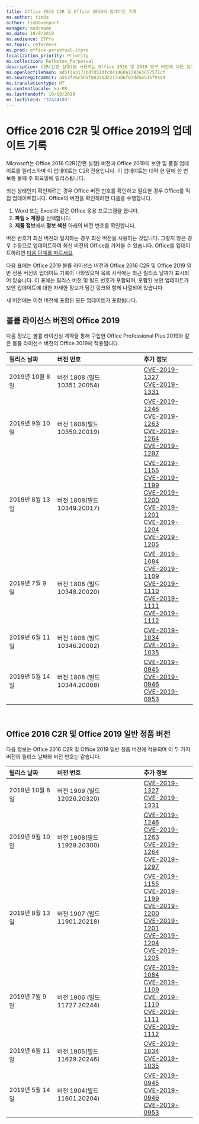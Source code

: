```yaml
---
title: Office 2016 C2R 및 Office 2019의 업데이트 기록
ms.author: timda
author: TimDavenport
manager: andrewmo
ms.date: 10/9/2019
ms.audience: ITPro
ms.topic: reference
ms.prod: office-perpetual-itpro
localization_priority: Priority
ms.collection: RelNotes_Perpetual
description: C2R(간편 실행)을 사용하는 Office 2016 및 2019 영구 버전에 대한 업데이트 기록을 IT 전문가에게 제공합니다.
ms.openlocfilehash: ad5f3a3177bd7d51dfc041460a1383e3657571cf
ms.sourcegitcommit: a553f26c5b5f8035bd2217ad6f03dd56535f9349
ms.translationtype: HT
ms.contentlocale: ko-KR
ms.lasthandoff: 10/18/2019
ms.locfileid: "37424103"
---
```

# <a name="update-history-for-office-2016-c2r-and-office-2019"></a>Office 2016 C2R 및 Office 2019의 업데이트 기록

Microsoft는 Office 2016 C2R(간편 실행) 버전과 Office 2019의 보안 및 품질 업데이트를 릴리스하며 이 업데이트는 C2R 전용입니다. 이 업데이트는 대략 한 달에 한 번 보통 둘째 주 화요일에 릴리스됩니다.

최신 상태인지 확인하려는 경우 Office 버전 번호를 확인하고 필요한 경우 Office를 직접 업데이트합니다. Office의 버전을 확인하려면 다음을 수행합니다.

  1.    Word 또는 Excel과 같은 Office 응용 프로그램을 엽니다.
  2.    **파일 > 계정**을 선택합니다.
  3.    **제품 정보**에서 **정보 섹션** 아래의 버전 번호를 확인합니다.

버전 번호가 최신 버전과 일치하는 경우 최신 버전을 사용하는 것입니다. 그렇지 않은 경우 수동으로 업데이트하여 최신 버전의 Office를 가져올 수 있습니다. Office를 업데이트하려면 [다음 단계를 따르세요](https://support.office.com/article/2ab296f3-7f03-43a2-8e50-46de917611c5).


다음 표에는 Office 2019 볼륨 라이선스 버전과 Office 2016 C2R 및 Office 2019 일반 정품 버전의 업데이트 기록이 나와있으며 목록 시작에는 최근 릴리스 날짜가 표시되어 있습니다. 이 표에는 릴리스 버전 및 빌드 번호가 포함되며, 포함된 보안 업데이트가 보안 업데이트에 대한 자세한 정보가 담긴 링크와 함께 나열되어 있습니다.

새 버전에는 이전 버전에 포함된 모든 업데이트가 포함됩니다.

## <a name="volume-licensed-versions-of-office-2019"></a>볼륨 라이선스 버전의 Office 2019
다음 정보는 볼륨 라이선싱 계약을 통해 구입한 Office Professional Plus 2019와 같은 볼륨 라이선스 버전의 Office 2019에 적용됩니다.

|**릴리스 날짜**|**버전 번호**|**추가 정보**|
|:-----|:-----|:-----|
|2019년 10월 8일   |버전 1808 (빌드 10351.20054)  |[CVE-2019-1327](https://portal.msrc.microsoft.com/ko-KR/security-guidance/advisory/CVE-2019-1327) <br/> [CVE-2019-1331](https://portal.msrc.microsoft.com/ko-KR/security-guidance/advisory/CVE-2019-1331) <br/> |
|2019년 9월 10일   |버전 1808(빌드 10350.20019)  |[CVE-2019-1246](https://portal.msrc.microsoft.com/ko-KR/security-guidance/advisory/CVE-2019-1246) <br/> [CVE-2019-1263](https://portal.msrc.microsoft.com/ko-KR/security-guidance/advisory/CVE-2019-1263) <br/> [CVE-2019-1264](https://portal.msrc.microsoft.com/ko-KR/security-guidance/advisory/CVE-2019-1264) <br/> [CVE-2019-1297](https://portal.msrc.microsoft.com/ko-KR/security-guidance/advisory/CVE-2019-1297) <br/>  |
|2019년 8월 13일   |버전 1808(빌드 10349.20017)  |[CVE-2019-1155](https://portal.msrc.microsoft.com/ko-KR/security-guidance/advisory/CVE-2019-1155) <br/> [CVE-2019-1199](https://portal.msrc.microsoft.com/ko-KR/security-guidance/advisory/CVE-2019-1199) <br/> [CVE-2019-1200](https://portal.msrc.microsoft.com/ko-KR/security-guidance/advisory/CVE-2019-1200) <br/> [CVE-2019-1201](https://portal.msrc.microsoft.com/ko-KR/security-guidance/advisory/CVE-2019-1201) <br/> [CVE-2019-1204](https://portal.msrc.microsoft.com/ko-KR/security-guidance/advisory/CVE-2019-1204) <br/> [CVE-2019-1205](https://portal.msrc.microsoft.com/ko-KR/security-guidance/advisory/CVE-2019-1205) <br/>  |
|2019년 7월 9일   |버전 1808 (빌드 10348.20020)  |[CVE-2019-1084](https://portal.msrc.microsoft.com/ko-KR/security-guidance/advisory/CVE-2019-1084) <br/> [CVE-2019-1109](https://portal.msrc.microsoft.com/ko-KR/security-guidance/advisory/CVE-2019-1109) <br/> [CVE-2019-1110](https://portal.msrc.microsoft.com/ko-KR/security-guidance/advisory/CVE-2019-1110) <br/> [CVE-2019-1111](https://portal.msrc.microsoft.com/ko-KR/security-guidance/advisory/CVE-2019-1111) <br/> [CVE-2019-1112](https://portal.msrc.microsoft.com/ko-KR/security-guidance/advisory/CVE-2019-1112) <br/>|
|2019년 6월 11일   |버전 1808 (빌드 10346.20002)  |[CVE-2019-1034](https://portal.msrc.microsoft.com/ko-KR/security-guidance/advisory/CVE-2019-1034) <br/> [CVE-2019-1035](https://portal.msrc.microsoft.com/ko-KR/security-guidance/advisory/CVE-2019-1035) <br/> |
|2019년 5월 14일   |버전 1808 (빌드 10344.20008)  |[CVE-2019-0945](https://portal.msrc.microsoft.com/ko-KR/security-guidance/advisory/CVE-2019-0945) <br/> [CVE-2019-0946](https://portal.msrc.microsoft.com/ko-KR/security-guidance/advisory/CVE-2019-0946) <br/> [CVE-2019-0953](https://portal.msrc.microsoft.com/ko-KR/security-guidance/advisory/CVE-2019-0953) <br/>|




<br/>

## <a name="retail-versions-of-office-2016-c2r-and-office-2019"></a>Office 2016 C2R 및 Office 2019 일반 정품 버전
다음 정보는 Office 2016 C2R 및 Office 2019 일반 정품 버전에 적용되며 이 두 가지 버전의 릴리스 날짜와 버전 번호는 같습니다.

|**릴리스 날짜**|**버전 번호**|**추가 정보**|
|:-----|:-----|:-----|
|2019년 10월 8일   |버전 1909 (빌드 12026.20320)  |[CVE-2019-1327](https://portal.msrc.microsoft.com/ko-KR/security-guidance/advisory/CVE-2019-1327) <br/> [CVE-2019-1331](https://portal.msrc.microsoft.com/ko-KR/security-guidance/advisory/CVE-2019-1331) <br/> |
|2019년 9월 10일   |버전 1908(빌드 11929.20300)  |[CVE-2019-1246](https://portal.msrc.microsoft.com/ko-KR/security-guidance/advisory/CVE-2019-1246) <br/> [CVE-2019-1263](https://portal.msrc.microsoft.com/ko-KR/security-guidance/advisory/CVE-2019-1263) <br/> [CVE-2019-1264](https://portal.msrc.microsoft.com/ko-KR/security-guidance/advisory/CVE-2019-1264) <br/> [CVE-2019-1297](https://portal.msrc.microsoft.com/ko-KR/security-guidance/advisory/CVE-2019-1297) <br/>  |
|2019년 8월 13일   |버전 1907 (빌드 11901.20218)  |[CVE-2019-1155](https://portal.msrc.microsoft.com/ko-KR/security-guidance/advisory/CVE-2019-1155) <br/> [CVE-2019-1199](https://portal.msrc.microsoft.com/ko-KR/security-guidance/advisory/CVE-2019-1199) <br/> [CVE-2019-1200](https://portal.msrc.microsoft.com/ko-KR/security-guidance/advisory/CVE-2019-1200) <br/> [CVE-2019-1201](https://portal.msrc.microsoft.com/ko-KR/security-guidance/advisory/CVE-2019-1201) <br/> [CVE-2019-1204](https://portal.msrc.microsoft.com/ko-KR/security-guidance/advisory/CVE-2019-1204) <br/> [CVE-2019-1205](https://portal.msrc.microsoft.com/ko-KR/security-guidance/advisory/CVE-2019-1205) <br/>  |
|2019년 7월 9일   |버전 1906 (빌드 11727.20244)  |[CVE-2019-1084](https://portal.msrc.microsoft.com/ko-KR/security-guidance/advisory/CVE-2019-1084) <br/> [CVE-2019-1109](https://portal.msrc.microsoft.com/ko-KR/security-guidance/advisory/CVE-2019-1109) <br/> [CVE-2019-1110](https://portal.msrc.microsoft.com/ko-KR/security-guidance/advisory/CVE-2019-1110) <br/> [CVE-2019-1111](https://portal.msrc.microsoft.com/ko-KR/security-guidance/advisory/CVE-2019-1111) <br/> [CVE-2019-1112](https://portal.msrc.microsoft.com/ko-KR/security-guidance/advisory/CVE-2019-1112) <br/>|
|2019년 6월 11일   |버전 1905(빌드 11629.20246)  |[CVE-2019-1034](https://portal.msrc.microsoft.com/ko-KR/security-guidance/advisory/CVE-2019-1034) <br/> [CVE-2019-1035](https://portal.msrc.microsoft.com/ko-KR/security-guidance/advisory/CVE-2019-1035) <br/> |
|2019년 5월 14일   |버전 1904(빌드 11601.20204)  |[CVE-2019-0945](https://portal.msrc.microsoft.com/ko-KR/security-guidance/advisory/CVE-2019-0945) <br/> [CVE-2019-0946](https://portal.msrc.microsoft.com/ko-KR/security-guidance/advisory/CVE-2019-0946) <br/> [CVE-2019-0953](https://portal.msrc.microsoft.com/ko-KR/security-guidance/advisory/CVE-2019-0953) <br/>|






